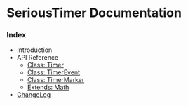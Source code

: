 # SeriousTimer Documentation

### Index
* Introduction
* API Reference
  * [Class: Timer][api.timer]
  * [Class: TimerEvent][api.timerevent]
  * [Class: TimerMarker][api.timermarker]
  * [Extends: Math][api.math]
* [ChangeLog][changelog]

[api.timer]:       api/Timer.md
[api.timerevent]:  api/TimerEvent.md
[api.timermarker]: api/TimerMarker.md
[api.math]:        api/Math.md
[changelog]:       changelog.md
